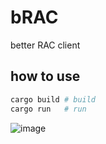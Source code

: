 # bRAC
better RAC client

## how to use

```bash
cargo build # build
cargo run   # run
```

![image](https://github.com/user-attachments/assets/ded22dca-f33e-40f7-9e8a-0e7a28616322)

